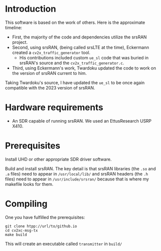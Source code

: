 # Introduction
This software is based on the work of others. Here is the approximate timeline:
- First, the majority of the code and dependencies utilize the srsRAN project.
- Second, using srsRAN, (being called srsLTE at the time), Eckermann created a `cv2x_traffic_generator` tool. <!-- CITATION NEEDED -->
    - His contributions included custom `ue_sl` code that was buried in srsRAN's source and the `cv2x_traffic_generator.c`.
- Third, using Eckermann's work, Twardoku updated the code to work on the version of srsRAN current to him.

Taking Twardoku's source, I have updated the `ue_sl` to be once again compatible with the 2023 version of srsRAN. 

# Hardware requirements
- An SDR capable of running srsRAN. We used an EttusResearch USRP X410. 

# Prerequisites

Install UHD or other appropriate SDR driver software.

<!--TODO - Include the terminal commands and references for how to install srsRAN -->
Build and install srsRAN. The key detail is that srsRAN libraries (the `.so` and `.a` files) need to appear in `/usr/local/lib/` and srsRAN headers (the `.h` files) need to appear in `/usr/include/srsran/` because that is where my makefile looks for them.

# Compiling
One you have fulfilled the prerequisites:
```
git clone htpp://url/to/github.io
cd cv2xc-msg-tx
make build
```

This will create an executable called `transmitter` in `build/`